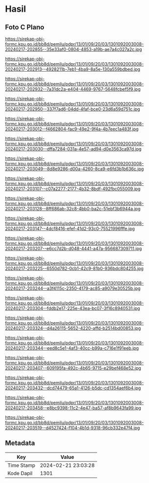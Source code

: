 # Hasil

## Foto C Plano

https://sirekap-obj-formc.kpu.go.id/bb8d/pemilu/pdpr/13/01/09/20/03/1301092003008-20240217-202855--35e33af0-0804-4853-a19b-ae7a4c027a2c.jpg

https://sirekap-obj-formc.kpu.go.id/bb8d/pemilu/pdpr/13/01/09/20/03/1301092003008-20240217-202913--4928211b-7eb1-4ba9-8a5e-130a559bdbed.jpg

https://sirekap-obj-formc.kpu.go.id/bb8d/pemilu/pdpr/13/01/09/20/03/1301092003008-20240217-202932--7a31dc2a-e404-4469-9767-5648fcbef5f9.jpg

https://sirekap-obj-formc.kpu.go.id/bb8d/pemilu/pdpr/13/01/09/20/03/1301092003008-20240217-202950--337f7ad6-04dd-4faf-bce0-23d6a59d751c.jpg

https://sirekap-obj-formc.kpu.go.id/bb8d/pemilu/pdpr/13/01/09/20/03/1301092003008-20240217-203012--f4662804-fac9-49e2-9f4a-4b7eec1a483f.jpg

https://sirekap-obj-formc.kpu.go.id/bb8d/pemilu/pdpr/13/01/09/20/03/1301092003008-20240217-203030--dffa7284-031a-4e57-ad94-d0e3563ca97d.jpg

https://sirekap-obj-formc.kpu.go.id/bb8d/pemilu/pdpr/13/01/09/20/03/1301092003008-20240217-203049--8d8e9286-d00a-4260-8ca9-e6fd3b1b636c.jpg

https://sirekap-obj-formc.kpu.go.id/bb8d/pemilu/pdpr/13/01/09/20/03/1301092003008-20240217-203107--c07a2277-2177-4b32-8bdf-492fbc055009.jpg

https://sirekap-obj-formc.kpu.go.id/bb8d/pemilu/pdpr/13/01/09/20/03/1301092003008-20240217-203128--8ff686ab-32c8-4bb0-ba2c-51ebf3b6944a.jpg

https://sirekap-obj-formc.kpu.go.id/bb8d/pemilu/pdpr/13/01/09/20/03/1301092003008-20240217-203147--4dcf8416-efef-41d2-93c0-75521996fffe.jpg

https://sirekap-obj-formc.kpu.go.id/bb8d/pemilu/pdpr/13/01/09/20/03/1301092003008-20240217-203207--e6cc7d2b-d048-4441-a47a-956687309711.jpg

https://sirekap-obj-formc.kpu.go.id/bb8d/pemilu/pdpr/13/01/09/20/03/1301092003008-20240217-203225--6550d782-0cb1-42c9-81b0-936bdc804255.jpg

https://sirekap-obj-formc.kpu.go.id/bb8d/pemilu/pdpr/13/01/09/20/03/1301092003008-20240217-203244--a3f4115c-2350-4179-ac85-a9079e30525b.jpg

https://sirekap-obj-formc.kpu.go.id/bb8d/pemilu/pdpr/13/01/09/20/03/1301092003008-20240217-203304--fddb2e17-225e-43ea-bc07-3f16c8940531.jpg

https://sirekap-obj-formc.kpu.go.id/bb8d/pemilu/pdpr/13/01/09/20/03/1301092003008-20240217-203324--d4a26115-5652-4220-affd-b2514bd00853.jpg

https://sirekap-obj-formc.kpu.go.id/bb8d/pemilu/pdpr/13/01/09/20/03/1301092003008-20240217-203344--eed8c5e1-4af3-40cc-b99a-c716e1f91eeb.jpg

https://sirekap-obj-formc.kpu.go.id/bb8d/pemilu/pdpr/13/01/09/20/03/1301092003008-20240217-203407--609195fa-492c-4b65-9715-e29bef468e52.jpg

https://sirekap-obj-formc.kpu.go.id/bb8d/pemilu/pdpr/13/01/09/20/03/1301092003008-20240217-203432--dcd74479-65a1-4126-b5dc-cd1354aef6b4.jpg

https://sirekap-obj-formc.kpu.go.id/bb8d/pemilu/pdpr/13/01/09/20/03/1301092003008-20240217-203458--e8bc9398-11c2-4e47-ba57-af8b9643fa99.jpg

https://sirekap-obj-formc.kpu.go.id/bb8d/pemilu/pdpr/13/01/09/20/03/1301092003008-20240217-203519--d4527424-f104-4b1d-9318-96cb332e47f4.jpg


## Metadata

| Key        | Value               |
| ---------- | ------------------- |
| Time Stamp | 2024-02-21 23:03:28 |
| Kode Dapil | 1301                |



